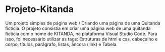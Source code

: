 # Projeto-Kitanda
Um projeto simples de página web / Criando uma página de uma Quitanda fictícia. 
O projeto consistia em criar uma página web de uma quitanda fictícia com o nome de KITANDA, na plataforma Visual Studio Code.
Para isso, foi necessário utilizar as tags: Estruturas de html e css, cabeçalho e corpo, títulos, parágrafo, listas, âncora (link) e Tabela.
